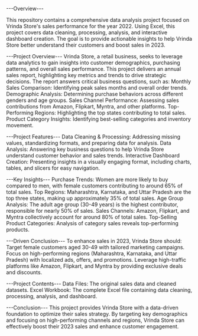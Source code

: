 
---Overview---

This repository contains a comprehensive data analysis project focused on Vrinda Store's sales performance for the year 2022. Using Excel, this project covers data cleaning, processing, analysis, and interactive dashboard creation. The goal is to provide actionable insights to help Vrinda Store better understand their customers and boost sales in 2023.

---Project Overview---
Vrinda Store, a retail business, seeks to leverage data analytics to gain insights into customer demographics, purchasing patterns, and overall sales performance. This project delivers an annual sales report, highlighting key metrics and trends to drive strategic decisions.
The report answers critical business questions, such as:
Monthly Sales Comparison: Identifying peak sales months and overall order trends.
Demographic Analysis: Determining purchase behaviors across different genders and age groups.
Sales Channel Performance: Assessing sales contributions from Amazon, Flipkart, Myntra, and other platforms.
Top-Performing Regions: Highlighting the top states contributing to total sales.
Product Category Insights: Identifying best-selling categories and inventory movement.

---Project Features---
Data Cleaning & Processing: Addressing missing values, standardizing formats, and preparing data for analysis.
Data Analysis: Answering key business questions to help Vrinda Store understand customer behavior and sales trends.
Interactive Dashboard Creation: Presenting insights in a visually engaging format, including charts, tables, and slicers for easy navigation.

---Key Insights---
Purchase Trends: Women are more likely to buy compared to men, with female customers contributing to around 65% of total sales.
Top Regions: Maharashtra, Karnataka, and Uttar Pradesh are the top three states, making up approximately 35% of total sales.
Age Group Analysis: The adult age group (30-49 years) is the highest contributor, responsible for nearly 50% of sales.
Sales Channels: Amazon, Flipkart, and Myntra collectively account for around 80% of total sales.
Top-Selling Product Categories: Analysis of category sales reveals top-performing products.

---Driven Conclusion---
To enhance sales in 2023, Vrinda Store should:
Target female customers aged 30-49 with tailored marketing campaigns.
Focus on high-performing regions (Maharashtra, Karnataka, and Uttar Pradesh) with localized ads, offers, and promotions.
Leverage high-traffic platforms like Amazon, Flipkart, and Myntra by providing exclusive deals and discounts.

---Project Contents---
Data Files: The original sales data and cleaned datasets.
Excel Workbook: The complete Excel file containing data cleaning, processing, analysis, and dashboard.

---Conclusion---
This project provides Vrinda Store with a data-driven foundation to optimize their sales strategy. By targeting key demographics and focusing on high-performing channels and regions, Vrinda Store can effectively boost their 2023 sales and enhance customer engagement.
